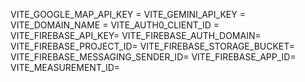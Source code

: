 VITE_GOOGLE_MAP_API_KEY = 
VITE_GEMINI_API_KEY = 
VITE_DOMAIN_NAME = 
VITE_AUTH0_CLIENT_ID =
VITE_FIREBASE_API_KEY=
VITE_FIREBASE_AUTH_DOMAIN=
VITE_FIREBASE_PROJECT_ID=
VITE_FIREBASE_STORAGE_BUCKET=
VITE_FIREBASE_MESSAGING_SENDER_ID=
VITE_FIREBASE_APP_ID=
VITE_MEASUREMENT_ID=
